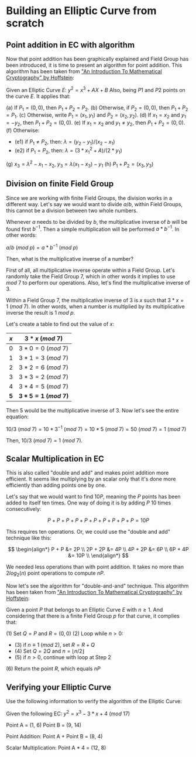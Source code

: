 # Building an Elliptic Curve from scratch

## Point addition in EC with algorithm

Now that point addition has been graphically explained and Field Group has been introduced, it is time to present an algorithm for point addition. This algorithm has been taken from ["An Introduction To Mathematical Cryptography" by Hoffstein](<https://github.com/isislovecruft/library--/blob/master/cryptography%20%26%20mathematics/An%20Introduction%20to%20Mathematical%20Cryptography%20(2014)%20-%20Hoffstein%2C%20Pipher%2C%20Silverman.pdf>):

Given an Elliptic Curve $E$: $y^2 = x^3 + AX + B$
Also, being $P1$ and $P2$ points on the curve $E$. It applies that:

(a) If $P_1 = (0,0)$, then $P_1 + P_2 = P_2$.
(b) Otherwise, if $P_2 = (0,0)$, then $P_1 + P_2 = P_1$.
(c) Otherwise, write $P_1 = (x_1, y_1)$ and $P_2 = (x_2, y_2)$.
(d) If $x_1 = x_2$ and $y_1 =−y_2$, then $P_1 +P_2 = (0, 0)$.
(e) If $x_1 = x_2$ and $y_1 \neq y_2$, then $P_1 +P_2 = (0, 0)$.
(f) Otherwise:

- (e1) if $P_1 \neq P_2$, then: $λ = (y_2 - y_1)/(x_2 - x_1)$
- (e2) if $P_1 = P_2$, then: $λ = (3 * x_1^2 + A)/(2 * y_1)$

(g) $x_3 = λ^2 − x_1 − x_2$, $y_3 = λ(x_1 − x_3) − y_1$
(h) $P_1 + P_2 = (x_3, y_3)$

## Division on finite Field Group

Since we are working with finite Field Groups, the division works in a different way. Let's say we would want to divide $a / b$, within Field Groups, this cannot be a division between two whole numbers.

Whenever $a$ needs to be divided by $b$, the multiplicative inverse of $b$ will be found first $b^{-1}$. Then a simple multiplication will be performed $a * b^{-1}$. In other words:

$a / b\ (mod\ p)= a * b^{-1}\ (mod\ p)$

Then, what is the multiplicative inverse of a number?

First of all, all multiplicative inverse operate within a Field Group. Let's randomly take the Field Group $7$, which in other words it implies to use $mod\ 7$ to perform our operations. Also, let's find the multiplicative inverse of $3$.

Within a Field Group $7$, the multiplicative inverse of $3$ is $x$ such that $3*x =1\ (mod\ 7)$. In other words, when a number is multiplied by its multiplicative inverse the result is $1\ mod\ p$.

Let's create a table to find out the value of $x$:

|   $x$   |     $3 * x\ (mod\ 7)$     |
| :-----: | :-----------------------: |
|   $0$   |   $3 * 0 = 0\ (mod\ 7)$   |
|   $1$   |   $3 * 1 = 3\ (mod\ 7)$   |
|   $2$   |   $3 * 2 = 6\ (mod\ 7)$   |
|   $3$   |   $3 * 3 = 2\ (mod\ 7)$   |
|   $4$   |   $3 * 4 = 5\ (mod\ 7)$   |
| **$5$** | **$3 * 5 = 1\ (mod\ 7)$** |

Then $5$ would be the multiplicative inverse of $3$. Now let's see the entire equation:

$10 / 3\ (mod\ 7) = 10 * 3^{-1}\ (mod\ 7) = 10 * 5\ (mod\ 7) = 50\ (mod\ 7) = 1\ (mod\ 7)$

Then, $10 / 3\ (mod\ 7) = 1\ (mod\ 7)$.

## Scalar Multiplication in EC

This is also called "double and add" and makes point addition more efficient. It seems like multiplying by an scalar only that it's done more efficiently than adding points one by one.

Let's say that we would want to find $10P$, meaning the $P$ points has been added to itself ten times. One way of doing it is by adding $P$ 10 times consecutively:

$$
P + P + P + P + P + P + P + P + P + P = 10P
$$

This requires ten operations. Or, we could use the "double and add" technique like this:

$$
\begin{align*}
P + P &= 2P  \\
2P + 2P &= 4P \\
4P + 2P &= 6P \\
6P + 4P &= 10P \\
\end{align*}
$$

We needed less operations than with point addition. It takes no more than $2log_2(n)$ point operations to compute $nP$.

Now let's see the algorithm for "double-and-and" technique. This algorithm has been taken from ["An Introduction To Mathematical Cryptography" by Hoffstein](<https://github.com/isislovecruft/library--/blob/master/cryptography%20%26%20mathematics/An%20Introduction%20to%20Mathematical%20Cryptography%20(2014)%20-%20Hoffstein%2C%20Pipher%2C%20Silverman.pdf>):

Given a point $P$ that belongs to an Elliptic Curve $E$ with $n \ge 1$. And considering that there is a finite Field Group $p$ for that curve, it complies that:

(1) Set $Q = P$ and $R = (0, 0)$
(2) Loop $\text{while\ } n > 0$:

- (3) if $n \equiv 1\ (mod\ 2)$, set $R =R + Q$
- (4) Set $Q = 2Q$ and $n = \lfloor n/2 \rfloor$
- (5) if $n > 0$, continue with loop at Step 2

(6) Return the point $R$, which equals $nP$

## Verifying your Elliptic Curve

Use the following information to verify the algorithm of the Elliptic Curve:

Given the following EC:
$y^2 = x^3 - 3*x + 4\ (mod\ 17)$

Point A = (1, 6)
Point B = (9, 14)

Point Addition:
Point A + Point B = (8, 4)

Scalar Multiplication:
Point A \* 4 = (12, 8)
